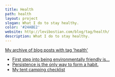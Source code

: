 ```yaml
---
title: Health
path: health
layout: project
slogan: What I do to stay healthy.
color: '#24ABE2'
website: http://levibostian.com/blog/tag/health/
description: What I do to stay healthy.
---
```

[My archive of blog posts with tag 'health'](http://levibostian.com/blog/tag/health/)

* [First step into being environmentally friendly is...](http://levibostian.com/blog/first-step-into-being-environmentally-friendly-is/)
* [Persistence is the only way to form a habit.](http://levibostian.com/blog/persistence-forms-habits/)
* [My tent camping checklist](http://levibostian.com/blog/my-tent-camping-checklist/)
